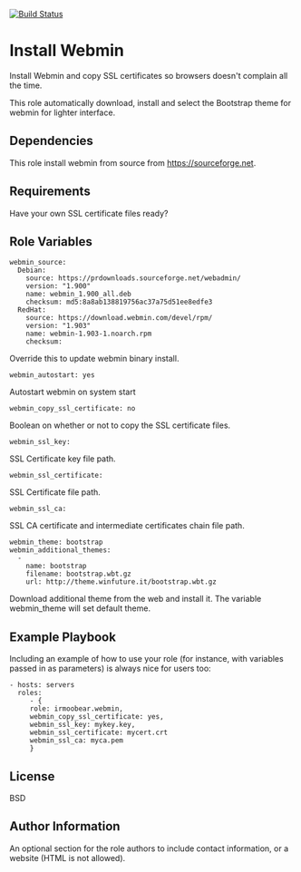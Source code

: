 [![Build Status](https://travis-ci.com/IRMooBear/ansible.webmin.svg?branch=master)](https://travis-ci.com/IRMooBear/ansible.webmin)

Install Webmin
=========

Install Webmin and copy SSL certificates so browsers doesn't complain all the time.

This role automatically download, install and select the Bootstrap theme for webmin for lighter interface.

Dependencies
------------
This role install webmin from source from https://sourceforge.net.

Requirements
------------
Have your own SSL certificate files ready?

Role Variables
--------------

    webmin_source:
      Debian:
        source: https://prdownloads.sourceforge.net/webadmin/
        version: "1.900"
        name: webmin_1.900_all.deb
        checksum: md5:8a8ab138819756ac37a75d51ee8edfe3
      RedHat:
        source: https://download.webmin.com/devel/rpm/
        version: "1.903"
        name: webmin-1.903-1.noarch.rpm
        checksum:
        
Override this to update webmin binary install.        
    
    webmin_autostart: yes
    
Autostart webmin on system start
    
    webmin_copy_ssl_certificate: no
    
Boolean on whether or not to copy the SSL certificate files.
    
    webmin_ssl_key:
    
SSL Certificate key file path.
    
    webmin_ssl_certificate:
    
SSL Certificate file path.    

    webmin_ssl_ca:
    
SSL CA certificate and intermediate certificates chain file path.   

    webmin_theme: bootstrap
    webmin_additional_themes:
      -
        name: bootstrap
        filename: bootstrap.wbt.gz
        url: http://theme.winfuture.it/bootstrap.wbt.gz 
        
Download additional theme from the web and install it.  The variable webmin_theme will set default theme.        
  
Example Playbook
----------------

Including an example of how to use your role (for instance, with variables passed in as parameters) is always nice for users too:

    - hosts: servers
      roles:
         - { 
         role: irmoobear.webmin, 
         webmin_copy_ssl_certificate: yes, 
         webmin_ssl_key: mykey.key,
         webmin_ssl_certificate: mycert.crt
         webmin_ssl_ca: myca.pem
         }

License
-------

BSD

Author Information
------------------

An optional section for the role authors to include contact information, or a website (HTML is not allowed).
